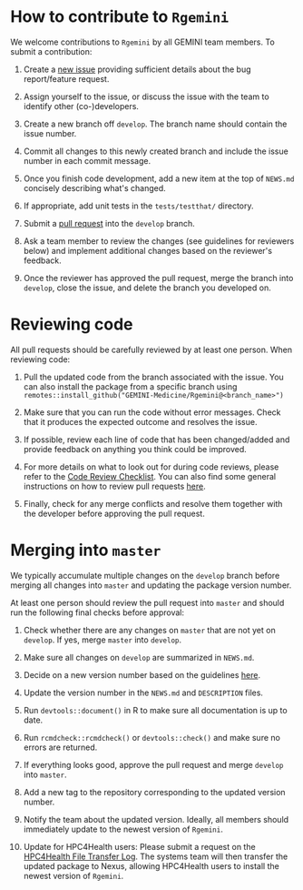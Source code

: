 # How to contribute to `Rgemini`

We welcome contributions to `Rgemini` by all GEMINI team members. To submit a contribution:

1. Create a [new issue](https://github.com/GEMINI-Medicine/Rgemini/issues/) providing sufficient details about the bug report/feature request.

2. Assign yourself to the issue, or discuss the issue with the team to identify other (co-)developers.

3. Create a new branch off `develop`. The branch name should contain the issue number. 

4. Commit all changes to this newly created branch and include the issue number in each commit message. 

5. Once you finish code development, add a new item at the top of `NEWS.md` concisely describing what's changed. 

6. If appropriate, add unit tests in the `tests/testthat/` directory.

7. Submit a [pull request](https://help.github.com/articles/using-pull-requests) into the `develop` branch.

8. Ask a team member to review the changes (see guidelines for reviewers below) and implement additional changes based on the reviewer's feedback.

9. Once the reviewer has approved the pull request, merge the branch into `develop`, close the issue, and delete the branch you developed on.


# Reviewing code

All pull requests should be carefully reviewed by at least one person. When reviewing code:

1. Pull the updated code from the branch associated with the issue. You can also install the package from a specific branch using `remotes::install_github("GEMINI-Medicine/Rgemini@<branch_name>")`

2. Make sure that you can run the code without error messages. Check that it produces the expected outcome and resolves the issue. 

3. If possible, review each line of code that has been changed/added and provide feedback on anything you think could be improved. 

4. For more details on what to look out for during code reviews, please refer to the
[Code Review Checklist](https://docs.google.com/document/d/16kiIgwWjXYhBM5AFToXD7X9OjqNYs0xQZh9VDfSwYQU/edit?usp=sharing).
You can also find some general instructions on how to review pull requests
[here](https://docs.github.com/en/pull-requests/collaborating-with-pull-requests/reviewing-changes-in-pull-requests/about-pull-request-reviews).

5. Finally, check for any merge conflicts and resolve them together with the developer before approving the pull request. 


# Merging into `master`

We typically accumulate multiple changes on the `develop` branch before merging all changes into `master` and updating the package version number.

At least one person should review the pull request into `master` and should run the following final checks before approval:

1. Check whether there are any changes on `master` that are not yet on `develop`. If yes, merge `master` into `develop`. 

2. Make sure all changes on `develop` are summarized in `NEWS.md`. 

3. Decide on a new version number based on the guidelines [here](https://github.com/GEMINI-Medicine/Rgemini#package-versions).

4. Update the version number in the `NEWS.md` and `DESCRIPTION` files.

5. Run `devtools::document()` in R to make sure all documentation is up to date.

6. Run `rcmdcheck::rcmdcheck()` or `devtools::check()` and make sure no errors are returned.    

7. If everything looks good, approve the pull request and merge `develop` into `master`.

8. Add a new tag to the repository corresponding to the updated version number. 

9. Notify the team about the updated version. Ideally, all members should immediately update to the newest version of `Rgemini`.

10. Update for HPC4Health users: Please submit a request on the [HPC4Health File Transfer Log](https://app.smartsheet.com/sheets/p7P77qF97wcxgr2V4Cr6Vjqw3vjhCpRMQQH3Jwm1).
The systems team will then transfer the updated package to Nexus, allowing HPC4Health users to install the newest version of `Rgemini`.
